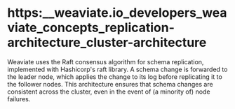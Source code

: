 # https:\_\_weaviate.io_developers_weaviate_concepts_replication-architecture_cluster-architecture

Weaviate uses the Raft consensus algorithm for schema replication, implemented with Hashicorp's raft library. A schema change is forwarded to the leader node, which applies the change to its log before replicating it to the follower nodes. This architecture ensures that schema changes are consistent across the cluster, even in the event of (a minority of) node failures.

